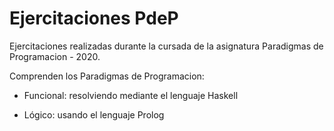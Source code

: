 # Ejercitaciones PdeP

Ejercitaciones realizadas durante la cursada de la asignatura Paradigmas de Programacion - 2020.

Comprenden los Paradigmas de Programacion:

 - Funcional: resolviendo mediante el lenguaje Haskell

 - Lógico: usando el lenguaje Prolog